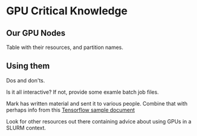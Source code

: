 # GPU Critical Knowledge

## Our GPU Nodes
Table with their resources, and partition names.

## Using them

Dos and don'ts.

Is it all interactive? If not, provide some examle batch job files.

Mark has written material and sent it to various people. Combine that with perhaps info from this
[Tensorflow sample document](https://hpc-docs.cubi.bihealth.org/how-to/software/tensorflow/)

Look for other resources out there containing advice about using GPUs in a SLURM context.
